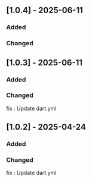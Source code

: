 ## [1.0.4] - 2025-06-11

### Added

### Changed

## [1.0.3] - 2025-06-11

### Added

### Changed
fix : Update dart.yml

## [1.0.2] - 2025-04-24

### Added

### Changed
fix : Update dart.yml

